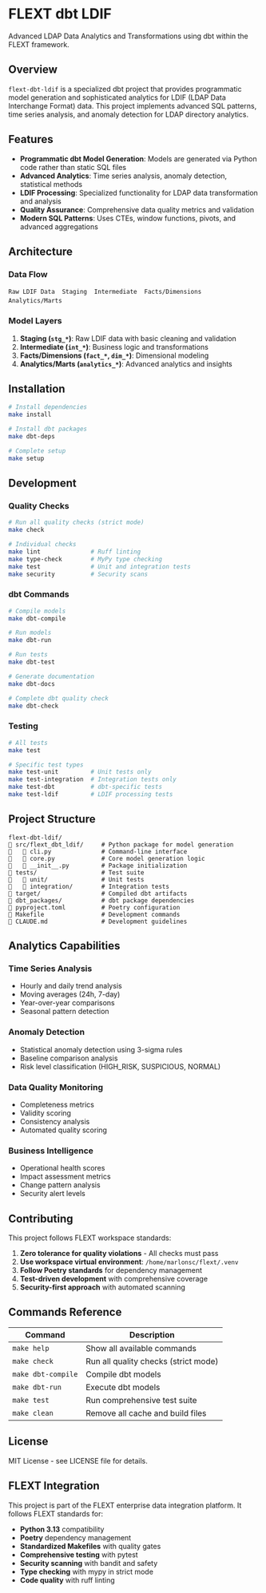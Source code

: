 # FLEXT dbt LDIF

Advanced LDAP Data Analytics and Transformations using dbt within the FLEXT framework.

## Overview

`flext-dbt-ldif` is a specialized dbt project that provides programmatic model generation and sophisticated analytics for LDIF (LDAP Data Interchange Format) data. This project implements advanced SQL patterns, time series analysis, and anomaly detection for LDAP directory analytics.

## Features

- **Programmatic dbt Model Generation**: Models are generated via Python code rather than static SQL files
- **Advanced Analytics**: Time series analysis, anomaly detection, statistical methods
- **LDIF Processing**: Specialized functionality for LDAP data transformation and analysis
- **Quality Assurance**: Comprehensive data quality metrics and validation
- **Modern SQL Patterns**: Uses CTEs, window functions, pivots, and advanced aggregations

## Architecture

### Data Flow

```
Raw LDIF Data  Staging  Intermediate  Facts/Dimensions  Analytics/Marts
```

### Model Layers

1. **Staging (`stg_*`)**: Raw LDIF data with basic cleaning and validation
2. **Intermediate (`int_*`)**: Business logic and transformations
3. **Facts/Dimensions (`fact_*`, `dim_*`)**: Dimensional modeling
4. **Analytics/Marts (`analytics_*`)**: Advanced analytics and insights

## Installation

```bash
# Install dependencies
make install

# Install dbt packages
make dbt-deps

# Complete setup
make setup
```

## Development

### Quality Checks

```bash
# Run all quality checks (strict mode)
make check

# Individual checks
make lint              # Ruff linting
make type-check        # MyPy type checking
make test              # Unit and integration tests
make security          # Security scans
```

### dbt Commands

```bash
# Compile models
make dbt-compile

# Run models
make dbt-run

# Run tests
make dbt-test

# Generate documentation
make dbt-docs

# Complete dbt quality check
make dbt-check
```

### Testing

```bash
# All tests
make test

# Specific test types
make test-unit         # Unit tests only
make test-integration  # Integration tests only
make test-dbt          # dbt-specific tests
make test-ldif         # LDIF processing tests
```

## Project Structure

```
flext-dbt-ldif/
   src/flext_dbt_ldif/     # Python package for model generation
      cli.py              # Command-line interface
      core.py             # Core model generation logic
      __init__.py         # Package initialization
   tests/                  # Test suite
      unit/               # Unit tests
      integration/        # Integration tests
   target/                 # Compiled dbt artifacts
   dbt_packages/           # dbt package dependencies
   pyproject.toml          # Poetry configuration
   Makefile                # Development commands
   CLAUDE.md               # Development guidelines
```

## Analytics Capabilities

### Time Series Analysis
- Hourly and daily trend analysis
- Moving averages (24h, 7-day)
- Year-over-year comparisons
- Seasonal pattern detection

### Anomaly Detection
- Statistical anomaly detection using 3-sigma rules
- Baseline comparison analysis
- Risk level classification (HIGH_RISK, SUSPICIOUS, NORMAL)

### Data Quality Monitoring
- Completeness metrics
- Validity scoring
- Consistency analysis
- Automated quality scoring

### Business Intelligence
- Operational health scores
- Impact assessment metrics
- Change pattern analysis
- Security alert levels

## Contributing

This project follows FLEXT workspace standards:

1. **Zero tolerance for quality violations** - All checks must pass
2. **Use workspace virtual environment**: `/home/marlonsc/flext/.venv`
3. **Follow Poetry standards** for dependency management
4. **Test-driven development** with comprehensive coverage
5. **Security-first approach** with automated scanning

## Commands Reference

| Command | Description |
|---------|-------------|
| `make help` | Show all available commands |
| `make check` | Run all quality checks (strict mode) |
| `make dbt-compile` | Compile dbt models |
| `make dbt-run` | Execute dbt models |
| `make test` | Run comprehensive test suite |
| `make clean` | Remove all cache and build files |

## License

MIT License - see LICENSE file for details.

## FLEXT Integration

This project is part of the FLEXT enterprise data integration platform. It follows FLEXT standards for:

- **Python 3.13** compatibility
- **Poetry** dependency management
- **Standardized Makefiles** with quality gates
- **Comprehensive testing** with pytest
- **Security scanning** with bandit and safety
- **Type checking** with mypy in strict mode
- **Code quality** with ruff linting